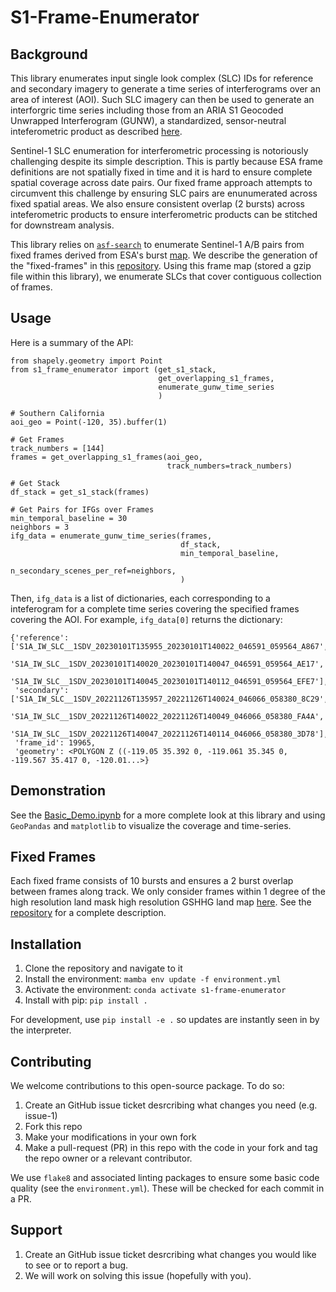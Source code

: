 # S1-Frame-Enumerator

## Background

This library enumerates input single look complex (SLC) IDs for reference and secondary imagery to generate a time series of interferograms over an area of interest (AOI). Such SLC imagery can then be used to generate an interforgric time series including those from an ARIA S1 Geocoded Unwrapped Interferogram (GUNW), a standardized, sensor-neutral inteferometric product as described [here](https://github.com/ACCESS-Cloud-Based-InSAR/DockerizedTopsApp).

Sentinel-1 SLC enumeration for interferometric processing is notoriously challenging despite its simple description. This is partly because ESA frame definitions are not spatially fixed in time and it is hard to ensure complete spatial coverage across date pairs. Our fixed frame approach attempts to circumvent this challenge by ensuring SLC pairs are enunumerated across fixed spatial areas. We also ensure consistent overlap (2 bursts) across inteferometric products to ensure interferometric products can be stitched for downstream analysis.

This library relies on [`asf-search`](https://github.com/asfadmin/Discovery-asf_search) to enumerate Sentinel-1 A/B pairs from fixed frames derived from ESA's burst [map](https://sar-mpc.eu/test-data-sets/). We describe the generation of the "fixed-frames" in this [repository](https://github.com/ACCESS-Cloud-Based-InSAR/s1-frame-generation). Using this frame map (stored a gzip file within this library), we enumerate SLCs that cover contiguous collection of frames.

## Usage

Here is a summary of the API:

```
from shapely.geometry import Point
from s1_frame_enumerator import (get_s1_stack,
                                 get_overlapping_s1_frames,
                                 enumerate_gunw_time_series
                                 )

# Southern California
aoi_geo = Point(-120, 35).buffer(1)

# Get Frames
track_numbers = [144]
frames = get_overlapping_s1_frames(aoi_geo,
                                   track_numbers=track_numbers)

# Get Stack
df_stack = get_s1_stack(frames)

# Get Pairs for IFGs over Frames
min_temporal_baseline = 30
neighbors = 3
ifg_data = enumerate_gunw_time_series(frames,
                                      df_stack,
                                      min_temporal_baseline,
                                      n_secondary_scenes_per_ref=neighbors,
                                      )
```

Then, `ifg_data` is a list of dictionaries, each corresponding to a inteferogram for a complete time series covering the specified frames covering the AOI. For example, `ifg_data[0]` returns the dictionary:
```
{'reference': ['S1A_IW_SLC__1SDV_20230101T135955_20230101T140022_046591_059564_A867',
               'S1A_IW_SLC__1SDV_20230101T140020_20230101T140047_046591_059564_AE17',
               'S1A_IW_SLC__1SDV_20230101T140045_20230101T140112_046591_059564_EFE7'],
 'secondary': ['S1A_IW_SLC__1SDV_20221126T135957_20221126T140024_046066_058380_8C29',
               'S1A_IW_SLC__1SDV_20221126T140022_20221126T140049_046066_058380_FA4A',
               'S1A_IW_SLC__1SDV_20221126T140047_20221126T140114_046066_058380_3D78'],
 'frame_id': 19965,
 'geometry': <POLYGON Z ((-119.05 35.392 0, -119.061 35.345 0, -119.567 35.417 0, -120.01...>}
```

## Demonstration

See the [Basic_Demo.ipynb](./notebooks/Basic_Demo.ipynb) for a more complete look at this library and using `GeoPandas` and `matplotlib` to visualize the coverage and time-series.

## Fixed Frames

Each fixed frame consists of 10 bursts and ensures a 2 burst overlap between frames along track. We only consider frames within 1 degree of the high resolution land mask high resolution GSHHG land map [here](https://www.ngdc.noaa.gov/mgg/shorelines/data/gshhg/latest/). See the [repository](https://github.com/ACCESS-Cloud-Based-InSAR/s1-frame-generation) for a complete description.

## Installation

1. Clone the repository and navigate to it
2. Install the environment: `mamba env update -f environment.yml`
3. Activate the environment: `conda activate s1-frame-enumerator`
4. Install with pip: `pip install .`

For development, use `pip install -e .` so updates are instantly seen in by the interpreter.

## Contributing

We welcome contributions to this open-source package. To do so:

1. Create an GitHub issue ticket desrcribing what changes you need (e.g. issue-1)
2. Fork this repo
3. Make your modifications in your own fork
4. Make a pull-request (PR) in this repo with the code in your fork and tag the repo owner or a relevant contributor.

We use `flake8` and associated linting packages to ensure some basic code quality (see the `environment.yml`). These will be checked for each commit in a PR.

## Support

1. Create an GitHub issue ticket desrcribing what changes you would like to see or to report a bug.
2. We will work on solving this issue (hopefully with you).